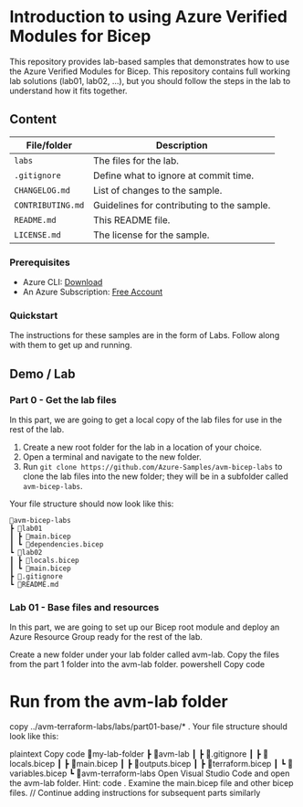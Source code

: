 # Introduction to using Azure Verified Modules for Bicep

This repository provides lab-based samples that demonstrates how to use the Azure Verified Modules for Bicep. This repository contains full working lab solutions (lab01, lab02, ...), but you should follow the steps in the lab to understand how it fits together.

## Content

| File/folder | Description |
|-------------|-------------|
| `labs` | The files for the lab. |
| `.gitignore` | Define what to ignore at commit time. |
| `CHANGELOG.md` | List of changes to the sample. |
| `CONTRIBUTING.md` | Guidelines for contributing to the sample. |
| `README.md` | This README file. |
| `LICENSE.md` | The license for the sample. |

### Prerequisites

- Azure CLI: [Download](https://learn.microsoft.com/en-us/cli/azure/install-azure-cli-windows?tabs=azure-cli#install-or-update)
- An Azure Subscription: [Free Account](https://azure.microsoft.com/en-gb/free/search/)

### Quickstart

The instructions for these samples are in the form of Labs. Follow along with them to get up and running.

## Demo / Lab

### Part 0 - Get the lab files

In this part, we are going to get a local copy of the lab files for use in the rest of the lab.

1. Create a new root folder for the lab in a location of your choice.
2. Open a terminal and navigate to the new folder.
3. Run `git clone https://github.com/Azure-Samples/avm-bicep-labs` to clone the lab files into the new folder; they will be in a subfolder called `avm-bicep-labs`.

Your file structure should now look like this:

```plaintext
📂avm-bicep-labs
┣ 📂lab01
┃ ┣ 📜main.bicep
┃ ┗ 📜dependencies.bicep
┗ 📂lab02
┃ ┣ 📜locals.bicep
┃ ┗ 📜main.bicep
┣ 📜.gitignore
┗ 📜README.md
```

### Lab 01 - Base files and resources
In this part, we are going to set up our Bicep root module and deploy an Azure Resource Group ready for the rest of the lab.

Create a new folder under your lab folder called avm-lab.
Copy the files from the part 1 folder into the avm-lab folder.
powershell
Copy code
# Run from the avm-lab folder
copy ../avm-terraform-labs/labs/part01-base/* .
Your file structure should look like this:

plaintext
Copy code
📂my-lab-folder
┣ 📂avm-lab
┃ ┣ 📜.gitignore
┃ ┣ 📜locals.bicep
┃ ┣ 📜main.bicep
┃ ┣ 📜outputs.bicep
┃ ┣ 📜terraform.bicep
┃ ┗ 📜variables.bicep
┗ 📂avm-terraform-labs
Open Visual Studio Code and open the avm-lab folder. Hint: code .
Examine the main.bicep file and other bicep files.
// Continue adding instructions for subsequent parts similarly
